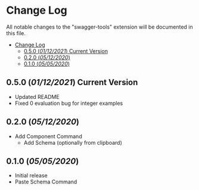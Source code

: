 # Change Log

All notable changes to the "swagger-tools" extension will be documented in this file.

- [Change Log](#change-log)
  - [0.5.0 (*01/12/2021*) Current Version](#050-01122021-current-version) 
  - [0.2.0 (*05/12/2020*)](#020-05122020)
  - [0.1.0 (*05/05/2020*)](#010-05052020)
  
## 0.5.0 (*01/12/2021*) Current Version

- Updated README
- Fixed 0 evaluation bug for integer examples

## 0.2.0 (*05/12/2020*)

- Add Component Command
  - Add Schema (optionally from clipboard)

## 0.1.0 (*05/05/2020*)

- Initial release
- Paste Schema Command
